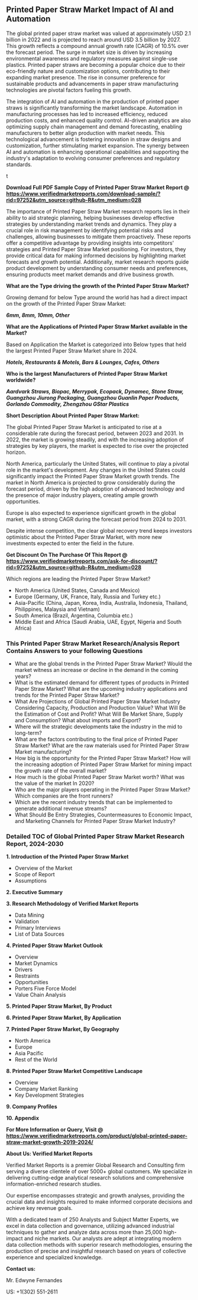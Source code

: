 <h2>Printed Paper Straw Market Impact of AI and Automation</h2><p>The global printed paper straw market was valued at approximately USD 2.1 billion in 2022 and is projected to reach around USD 3.5 billion by 2027. This growth reflects a compound annual growth rate (CAGR) of 10.5% over the forecast period. The surge in market size is driven by increasing environmental awareness and regulatory measures against single-use plastics. Printed paper straws are becoming a popular choice due to their eco-friendly nature and customization options, contributing to their expanding market presence. The rise in consumer preference for sustainable products and advancements in paper straw manufacturing technologies are pivotal factors fueling this growth.</p><p>The integration of AI and automation in the production of printed paper straws is significantly transforming the market landscape. Automation in manufacturing processes has led to increased efficiency, reduced production costs, and enhanced quality control. AI-driven analytics are also optimizing supply chain management and demand forecasting, enabling manufacturers to better align production with market needs. This technological advancement is fostering innovation in straw designs and customization, further stimulating market expansion. The synergy between AI and automation is enhancing operational capabilities and supporting the industry's adaptation to evolving consumer preferences and regulatory standards.</p>t</p><p id="" class=""><strong>Download Full PDF Sample Copy of Printed Paper Straw Market Report @ <a href="https://www.verifiedmarketreports.com/download-sample/?rid=97252&utm_source=github-R&utm_medium=028" target="_blank">https://www.verifiedmarketreports.com/download-sample/?rid=97252&utm_source=github-R&utm_medium=028</a></strong></p><p>The importance of&nbsp;Printed Paper Straw Market research reports lies in their ability to aid strategic planning, helping businesses develop effective strategies by understanding market trends and dynamics. They play a crucial role in risk management by identifying potential risks and challenges, allowing businesses to mitigate them proactively. These reports offer a competitive advantage by providing insights into competitors' strategies and Printed Paper Straw Market positioning. For investors, they provide critical data for making informed decisions by highlighting market forecasts and growth potential. Additionally, market research reports guide product development by understanding consumer needs and preferences, ensuring products meet market demands and drive business growth.</p><p><strong>What are the&nbsp;Type driving the growth of the Printed Paper Straw Market?</strong></p><p id="" class="">Growing demand for below Type around the world has had a direct impact on the growth of the Printed Paper Straw Market:</p><em><strong>6mm, 8mm, 10mm, Other</strong></em></p><strong>What are the&nbsp;Applications&nbsp;of Printed Paper Straw Market available in the Market?</strong></p><p id="" class="">Based on Application the Market is categorized into Below types that held the largest Printed Paper Straw Market share In 2024.</p><em><strong>Hotels, Restaurants & Motels, Bars & Lounges, Cafes, Others</strong></em></p><strong>Who is the largest Manufacturers of Printed Paper Straw Market worldwide?</strong></p><p><em><strong>Aardvark Straws, Biopac, Merrypak, Ecopack, Dynamec, Stone Straw, Guangzhou Jiurong Packaging, Guangzhou Guanlin Paper Products, Gorlando Commodity, Zhengzhou GStar Plastics</strong></em></p><p id="" class=""><strong>Short Description About Printed Paper Straw Market:</strong></p><p>The global Printed Paper Straw Market is anticipated to rise at a considerable rate during the forecast period, between 2023 and 2031. In 2022, the market is growing steadily, and with the increasing adoption of strategies by key players, the market is expected to rise over the projected horizon.</p><p>North America, particularly the United States, will continue to play a pivotal role in the market's development. Any changes in the United States could significantly impact the Printed Paper Straw Market growth trends. The market in North America is projected to grow considerably during the forecast period, driven by the high adoption of advanced technology and the presence of major industry players, creating ample growth opportunities.</p><p>Europe is also expected to experience significant growth in the global market, with a strong CAGR during the forecast period from 2024 to 2031.</p><p>Despite intense competition, the clear global recovery trend keeps investors optimistic about the Printed Paper Straw Market, with more new investments expected to enter the field in the future.</p><p id="" class=""><strong>Get Discount On The Purchase Of This Report @ <a href="https://www.verifiedmarketreports.com/ask-for-discount/?rid=97252&utm_source=github-R&utm_medium=028" target="_blank">https://www.verifiedmarketreports.com/ask-for-discount/?rid=97252&utm_source=github-R&utm_medium=028</a></strong></p>Which regions are leading the Printed Paper Straw Market?</p><ul><li>North America (United States, Canada and Mexico)</li><li>Europe (Germany, UK, France, Italy, Russia and Turkey etc.)</li><li>Asia-Pacific (China, Japan, Korea, India, Australia, Indonesia, Thailand, Philippines, Malaysia and Vietnam)</li><li>South America (Brazil, Argentina, Columbia etc.)</li><li>Middle East and Africa (Saudi Arabia, UAE, Egypt, Nigeria and South Africa)</li></ul><h3 id="" class="">This Printed Paper Straw Market Research/Analysis Report Contains Answers to your following Questions</h3><ul><li>What are the global trends in the Printed Paper Straw Market? Would the market witness an increase or decline in the demand in the coming years?</li><li>What is the estimated demand for different types of products in Printed Paper Straw Market? What are the upcoming industry applications and trends for the Printed Paper Straw Market?</li><li>What Are Projections of Global Printed Paper Straw Market Industry Considering Capacity, Production and Production Value? What Will Be the Estimation of Cost and Profit? What Will Be Market Share, Supply and Consumption? What about imports and Export?</li><li>Where will the strategic developments take the industry in the mid to long-term?</li><li>What are the factors contributing to the final price of Printed Paper Straw Market? What are the raw materials used for Printed Paper Straw Market manufacturing?</li><li>How big is the opportunity for the Printed Paper Straw Market? How will the increasing adoption of Printed Paper Straw Market for mining impact the growth rate of the overall market?</li><li>How much is the global Printed Paper Straw Market worth? What was the value of the market In 2020?</li><li>Who are the major players operating in the Printed Paper Straw Market? Which companies are the front runners?</li><li>Which are the recent industry trends that can be implemented to generate additional revenue streams?</li><li>What Should Be Entry Strategies, Countermeasures to Economic Impact, and Marketing Channels for Printed Paper Straw Market Industry?</li></ul><h3 id="" class="">Detailed TOC of Global Printed Paper Straw Market Research Report, 2024-2030</h3><p id="" class=""><strong>1. Introduction of the Printed Paper Straw Market</strong></p><ul><li>Overview of the Market</li><li>Scope of Report</li><li>Assumptions</li></ul><p id="" class=""><strong>2. Executive Summary</strong></p><p id="" class=""><strong>3. Research Methodology of Verified Market Reports</strong></p><ul><li>Data Mining</li><li>Validation</li><li>Primary Interviews</li><li>List of Data Sources</li></ul><p id="" class=""><strong>4. Printed Paper Straw Market Outlook</strong></p><ul><li>Overview</li><li>Market Dynamics</li><li>Drivers</li><li>Restraints</li><li>Opportunities</li><li>Porters Five Force Model</li><li>Value Chain Analysis</li></ul><p id="" class=""><strong>5. Printed Paper Straw Market, By Product</strong></p><p id="" class=""><strong>6. Printed Paper Straw Market, By Application</strong></p><p id="" class=""><strong>7. Printed Paper Straw Market, By Geography</strong></p><ul><li>North America</li><li>Europe</li><li>Asia Pacific</li><li>Rest of the World</li></ul><p id="" class=""><strong>8. Printed Paper Straw Market Competitive Landscape</strong></p><ul><li>Overview</li><li>Company Market Ranking</li><li>Key Development Strategies</li></ul><p id="" class=""><strong>9. Company Profiles</strong></p><p id="" class=""><strong>10. Appendix</strong></p><p id="" class=""><strong>For More Information or Query, Visit @ <a href="https://www.verifiedmarketreports.com/product/global-printed-paper-straw-market-growth-2019-2024/" target="_blank">https://www.verifiedmarketreports.com/product/global-printed-paper-straw-market-growth-2019-2024/</a></strong></p><p id="" class=""><strong>About Us: Verified Market Reports</strong></p><p id="" class="">Verified Market Reports is a premier Global Research and Consulting firm serving a diverse clientele of over 5000+ global customers. We specialize in delivering cutting-edge analytical research solutions and comprehensive information-enriched research studies.</p><p id="" class="">Our expertise encompasses strategic and growth analyses, providing the crucial data and insights required to make informed corporate decisions and achieve key revenue goals.</p><p id="" class="">With a dedicated team of 250 Analysts and Subject Matter Experts, we excel in data collection and governance, utilizing advanced industrial techniques to gather and analyze data across more than 25,000 high-impact and niche markets. Our analysts are adept at integrating modern data collection methods with superior research methodologies, ensuring the production of precise and insightful research based on years of collective experience and specialized knowledge.</p><p id="" class=""><strong>Contact us:</strong></p><p id="" class="">Mr. Edwyne Fernandes</p><p id="" class="">US: +1(302) 551-2611</p>